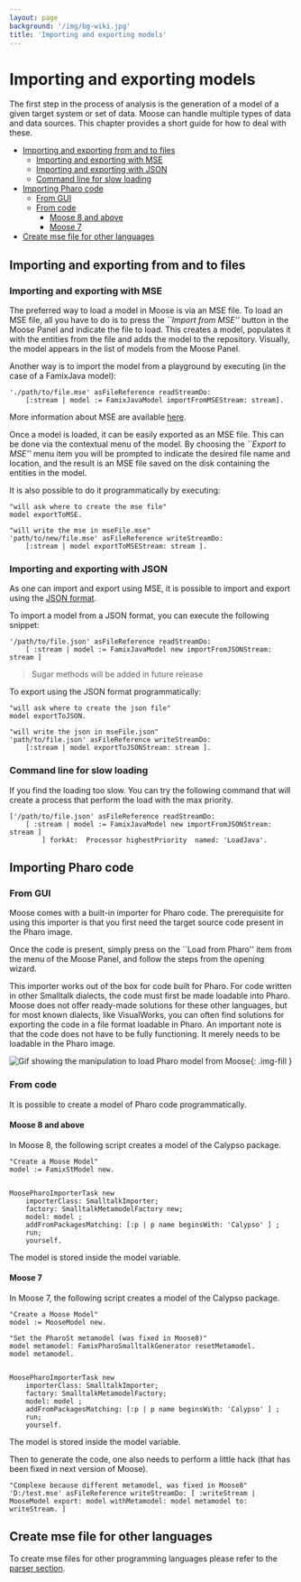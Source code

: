 ```yaml
---
layout: page
background: '/img/bg-wiki.jpg'
title: 'Importing and exporting models'
---
```


# Importing and exporting models <!-- omit in toc -->

The first step in the process of analysis is the generation of a model of a given target system or set of data.
Moose can handle multiple types of data and data sources.
This chapter provides a short guide for how to deal with these.

- [Importing and exporting from and to files](#importing-and-exporting-from-and-to-files)
  - [Importing and exporting with MSE](#importing-and-exporting-with-mse)
  - [Importing and exporting with JSON](#importing-and-exporting-with-json)
  - [Command line for slow loading](#command-line-for-slow-loading)
- [Importing Pharo code](#importing-pharo-code)
  - [From GUI](#from-gui)
  - [From code](#from-code)
    - [Moose 8 and above](#moose-8-and-above)
    - [Moose 7](#moose-7)
- [Create mse file for other languages](#create-mse-file-for-other-languages)

## Importing and exporting from and to files

### Importing and exporting with MSE

The preferred way to load a model in Moose is via an MSE file.
To load an MSE file, all you have to do is to press the _``Import from MSE''_ button in the Moose Panel and indicate the file to load.
This creates a model, populates it with the entities from the file and adds the model to the repository.
Visually, the model appears in the list of models from the Moose Panel.

Another way is to import the model from a playground by executing (in the case of a FamixJava model):

```st
'./path/to/file.mse' asFileReference readStreamDo:
    [:stream | model := FamixJavaModel importFromMSEStream: stream].
```

More information about MSE are available [here](./fileFormat#mse).

Once a model is loaded, it can be easily exported as an MSE file.
This can be done via the contextual menu of the model.
By choosing the _``Export to MSE''_ menu item you will be prompted to indicate the desired file name and location, and the result is an MSE file saved on the disk containing the entities in the model.

It is also possible to do it programmatically by executing: 

```st
"will ask where to create the mse file"
model exportToMSE.

"will write the mse in mseFile.mse"
'path/to/new/file.mse' asFileReference writeStreamDo: 
    [:stream | model exportToMSEStream: stream ].
```

### Importing and exporting with JSON

As one can import and export using MSE, it is possible to import and export using the [JSON format](./fileFormat#json).

To import a model from a JSON format, you can execute the following snippet:

```st
'/path/to/file.json' asFileReference readStreamDo:
    [ :stream | model := FamixJavaModel new importFromJSONStream: stream ]       
```

> Sugar methods will be added in future release

To export using the JSON format programmatically:

```st
"will ask where to create the json file"
model exportToJSON.

"will write the json in mseFile.json"
'path/to/file.json' asFileReference writeStreamDo: 
    [:stream | model exportToJSONStream: stream ].
```

### Command line for slow loading

If you find the loading too slow.
You can try the following command that will create a process that perform the load with the max priority.

```st
['/path/to/file.json' asFileReference readStreamDo:
    [ :stream | model := FamixJavaModel new importFromJSONStream: stream ]
        ] forkAt:  Processor highestPriority  named: 'LoadJava'.
```

## Importing Pharo code

### From GUI

Moose comes with a built-in importer for Pharo code. The prerequisite for using this importer is that you first need the target source code present in the Pharo image.

Once the code is present, simply press on the ``Load from Pharo'' item from the menu of the Moose Panel, and follow the steps from the opening wizard.

This importer works out of the box for code built for Pharo.
For code written in other Smalltalk dialects, the code must first be made loadable into Pharo.
Moose does not offer ready-made solutions for these other languages, but for most known dialects, like VisualWorks, you can often find solutions for exporting the code in a file format loadable in Pharo.
An important note is that the code does not have to be fully functioning.
It merely needs to be loadable in the Pharo image.

![Gif showing the manipulation to load Pharo model from Moose](img/importingAndExportingModels/importSTModel.gif){: .img-fill }

### From code

It is possible to create a model of Pharo code programmatically.

#### Moose 8 and above

In Moose 8, the following script creates a model of the Calypso package.

```st
"Create a Moose Model"
model := FamixStModel new.


MoosePharoImporterTask new
    importerClass: SmalltalkImporter;
    factory: SmalltalkMetamodelFactory new;
    model: model ;
    addFromPackagesMatching: [:p | p name beginsWith: 'Calypso' ] ;
    run;
    yourself.
```

The model is stored inside the model variable.

#### Moose 7

In Moose 7, the following script creates a model of the Calypso package.

```st
"Create a Moose Model"
model := MooseModel new.

"Set the PharoSt metamodel (was fixed in Moose8)"
model metamodel: FamixPharoSmalltalkGenerator resetMetamodel.
model metamodel.


MoosePharoImporterTask new
    importerClass: SmalltalkImporter;
    factory: SmalltalkMetamodelFactory;
    model: model ;
    addFromPackagesMatching: [:p | p name beginsWith: 'Calypso' ] ;
    run;
    yourself.
```

The model is stored inside the model variable.

Then to generate the code, one also needs to perform a little hack (that has been fixed in next version of Moose).

```st
"Complexe because different metamodel, was fixed in Moose8"
'D:/test.mse' asFileReference writeStreamDo: [ :writeStream | MooseModel export: model withMetamodel: model metamodel to: writeStream. ]
```

## Create mse file for other languages

To create mse files for other programming languages please refer to the [parser section](./../index#Parser).
